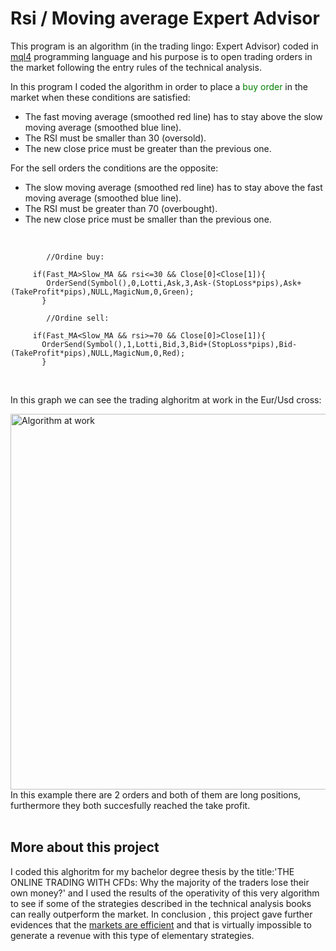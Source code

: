 # Rsi / Moving average Expert Advisor

This program is an algorithm (in the trading lingo: Expert Advisor) coded in [mql4](https://docs.mql4.com/) programming language and his purpose
is to open trading orders in the market following the entry rules of the technical analysis. 

In this program I coded the algorithm in order to place a <span style="color:green">buy order</span> in the market when these conditions are satisfied:

- The fast moving average (smoothed red line) has to stay above the slow moving average (smoothed blue line).
- The RSI must be smaller than 30 (oversold).
- The new close price must be greater than the previous one.

For the sell orders the conditions are the opposite:

- The slow moving average (smoothed red line) has to stay above the fast moving average (smoothed blue line).
- The RSI must be greater than 70 (overbought).
- The new close price must be smaller than the previous one.

<br>


            //Ordine buy:
         
         if(Fast_MA>Slow_MA && rsi<=30 && Close[0]<Close[1]){
            OrderSend(Symbol(),0,Lotti,Ask,3,Ask-(StopLoss*pips),Ask+(TakeProfit*pips),NULL,MagicNum,0,Green);
           }
           
            //Ordine sell:
            
         if(Fast_MA<Slow_MA && rsi>=70 && Close[0]>Close[1]){
           OrderSend(Symbol(),1,Lotti,Bid,3,Bid+(StopLoss*pips),Bid-(TakeProfit*pips),NULL,MagicNum,0,Red);  
           }

<br>

In this graph we can see the trading alghoritm at work in the Eur/Usd cross:

<img width="601" alt="Algorithm at work" src="https://user-images.githubusercontent.com/95365607/158892759-b9b413b1-6f3a-45cf-aab8-7ce02a3008cc.png">

<br>
In this example there are 2 orders and both of them are long positions, furthermore they both succesfully reached the take profit.
<br>
<br>

## More about this project

I coded this alghoritm for my bachelor degree thesis by the title:'THE ONLINE TRADING WITH CFDs: Why the majority of the traders lose their own money?'
and I used the results of the operativity of this very algorithm to see if some of the strategies described in the technical analysis books can really
outperform the market.
In conclusion , this project gave further evidences that the [markets are efficient](https://en.wikipedia.org/wiki/Efficient-market_hypothesis) and that is 
virtually impossible to generate a revenue with this type of elementary strategies.

